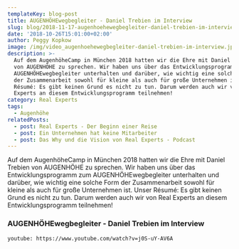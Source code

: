 ```yaml
---
templateKey: blog-post
title: AUGENHÖHEwegbegleiter - Daniel Trebien im Interview
slug: blog/2018-11-17-augenhoehewegbegleiter-daniel-trebien-im-interview
date: '2018-10-26T15:01:00+02:00'
author: Peggy Kopkow
image: /img/video_augenhoehewegbegleiter-daniel-trebien-im-interview.jpg
description: >-
  Auf dem AugenhöheCamp in München 2018 hatten wir die Ehre mit Daniel Trebien
  von AUGENHÖHE zu sprechen. Wir haben uns über das Entwicklungsprogramm zum
  AUGENHÖHEwegbegleiter unterhalten und darüber, wie wichtig eine solche Form
  der Zusammenarbeit sowohl für kleine als auch für große Unternehmen ist. Unser
  Résumé: Es gibt keinen Grund es nicht zu tun. Darum werden auch wir von Real
  Experts an diesem Entwicklungsprogramm teilnehmen!
category: Real Experts
tags:
  - Augenhöhe
relatedPosts:
  - post: Real Experts - Der Beginn einer Reise
  - post: Ein Unternehmen hat keine Mitarbeiter
  - post: Das Why und die Vision von Real Experts - Podcast
---
```

Auf dem AugenhöheCamp in München 2018 hatten wir die Ehre mit Daniel Trebien von AUGENHÖHE zu sprechen. Wir haben uns über das Entwicklungsprogramm zum AUGENHÖHEwegbegleiter unterhalten und darüber, wie wichtig eine solche Form der Zusammenarbeit sowohl für kleine als auch für große Unternehmen ist. Unser Résumé: Es gibt keinen Grund es nicht zu tun. Darum werden auch wir von Real Experts an diesem Entwicklungsprogramm teilnehmen!

### AUGENHÖHEwegbegleiter - Daniel Trebien im Interview

`youtube: https://www.youtube.com/watch?v=j0S-uY-AV6A` 
